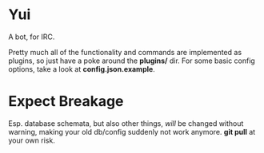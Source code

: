 # Yui
A bot, for IRC.

Pretty much all of the functionality and commands are implemented as plugins, so just have a poke around the **plugins/** dir.
For some basic config options, take a look at **config.json.example**.

# Expect Breakage
Esp. database schemata, but also other things, *will* be changed without warning, making your old db/config suddenly not work anymore. **git pull** at your own risk.

